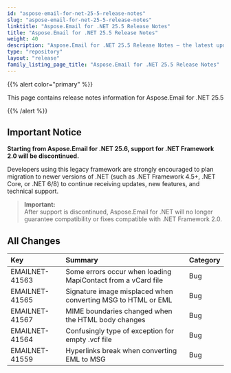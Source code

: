 ```yaml
---
id: "aspose-email-for-net-25-5-release-notes"
slug: "aspose-email-for-net-25-5-release-notes"
linktitle: "Aspose.Email for .NET 25.5 Release Notes"
title: "Aspose.Email for .NET 25.5 Release Notes"
weight: 40
description: "Aspose.Email for .NET 25.5 Release Notes – the latest updates and fixes."
type: "repository"
layout: "release"
family_listing_page_title: "Aspose.Email for .NET 25.5 Release Notes"
---
```


{{% alert color="primary" %}}

This page contains release notes information for Aspose.Email for .NET 25.5

{{% /alert %}}

## Important Notice

**Starting from Aspose.Email for .NET 25.6, support for .NET Framework 2.0 will be discontinued.**

Developers using this legacy framework are strongly encouraged to plan migration to newer versions of .NET (such as .NET Framework 4.5+, .NET Core, or .NET 6/8) to continue receiving updates, new features, and technical support.

> **Important:**  
> After support is discontinued, Aspose.Email for .NET will no longer guarantee compatibility or fixes compatible with .NET Framework 2.0.

## **All Changes**

|**Key**|**Summary**|**Category**|
| :- | :- | :- |
|EMAILNET-41563|Some errors occur when loading MapiContact from a vCard file|Bug|
|EMAILNET-41565|Signature image misplaced when converting MSG to HTML or EML|Bug|
|EMAILNET-41567|MIME boundaries changed when the HTML body changes|Bug|
|EMAILNET-41564|Confusingly type of exception for empty .vcf file|Bug|
|EMAILNET-41559|Hyperlinks break when converting EML to MSG|Bug|



